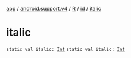 [app](../../../index.md) / [android.support.v4](../../index.md) / [R](../index.md) / [id](index.md) / [italic](./italic.md)

# italic

`static val italic: `[`Int`](https://kotlinlang.org/api/latest/jvm/stdlib/kotlin/-int/index.html)
`static val italic: `[`Int`](https://kotlinlang.org/api/latest/jvm/stdlib/kotlin/-int/index.html)